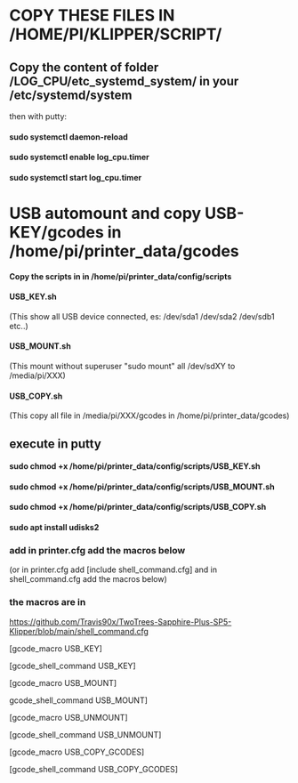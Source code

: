 # COPY THESE FILES IN /HOME/PI/KLIPPER/SCRIPT/


## Copy the content of folder /LOG_CPU/etc_systemd_system/ in your /etc/systemd/system
then with putty:

#### sudo systemctl daemon-reload 

#### sudo systemctl enable log_cpu.timer

#### sudo systemctl start log_cpu.timer


#  USB automount and copy USB-KEY/gcodes in /home/pi/printer_data/gcodes

#### Copy the scripts in in /home/pi/printer_data/config/scripts


#### USB_KEY.sh
(This show all USB device connected, es: /dev/sda1 /dev/sda2 /dev/sdb1 etc..)
#### USB_MOUNT.sh
(This mount without superuser "sudo mount" all /dev/sdXY to /media/pi/XXX)
#### USB_COPY.sh
(This copy all file in /media/pi/XXX/gcodes in /home/pi/printer_data/gcodes)

## execute in putty
#### sudo chmod +x /home/pi/printer_data/config/scripts/USB_KEY.sh
#### sudo chmod +x /home/pi/printer_data/config/scripts/USB_MOUNT.sh
#### sudo chmod +x /home/pi/printer_data/config/scripts/USB_COPY.sh
#### sudo apt install udisks2


### add in printer.cfg add the macros below
(or in printer.cfg add [include shell_command.cfg] and in shell_command.cfg add the macros below)

### the macros are in 
https://github.com/Travis90x/TwoTrees-Sapphire-Plus-SP5-Klipper/blob/main/shell_command.cfg

[gcode_macro USB_KEY]

[gcode_shell_command USB_KEY]

[gcode_macro USB_MOUNT]

gcode_shell_command USB_MOUNT]

[gcode_macro USB_UNMOUNT]

[gcode_shell_command USB_UNMOUNT]

[gcode_macro USB_COPY_GCODES]

[gcode_shell_command USB_COPY_GCODES]
